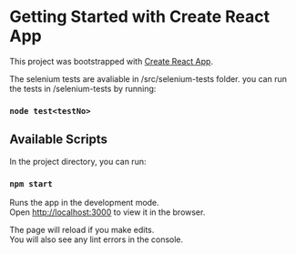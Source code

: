 # Getting Started with Create React App

This project was bootstrapped with [Create React App](https://github.com/facebook/create-react-app).

The selenium tests are avaliable in /src/selenium-tests folder.
you can run the tests in /selenium-tests by running:
### `node test<testNo>`

## Available Scripts

In the project directory, you can run:

### `npm start`

Runs the app in the development mode.\
Open [http://localhost:3000](http://localhost:3000) to view it in the browser.

The page will reload if you make edits.\
You will also see any lint errors in the console.
